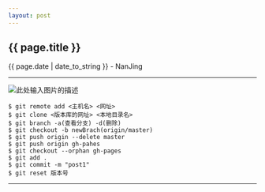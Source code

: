 ```yaml
---
layout: post
---
```


<h2>{{ page.title }}</h2>
<p class='meta'>{{ page.date | date_to_string }} - NanJing</p>

---

![此处输入图片的描述][1]

    $ git remote add <主机名> <网址>
    $ git clone <版本库的网址> <本地目录名>
    $ git branch -a(查看分支) -d(删除)
    $ git checkout -b newBrach(origin/master)
    $ git push origin --delete master
    $ git push origin gh-pahes
    $ git checkout --orphan gh-pages
    $ git add .
    $ git commit -m "post1"
    $ git reset 版本号


---


  [1]: http://f.hiphotos.baidu.com/baike/w=268;g=0/sign=3c4e049cc1cec3fd8b3ea073eeb3b302/6159252dd42a2834b1c7cf5b59b5c9ea15cebf79.jpg